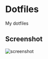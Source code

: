 # Dotfiles
My dotfiles


## Screenshot


![screenshot](https://gitlab.com/renegadevi/dotfiles/raw/master/screenshot.png)
